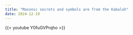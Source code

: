 ```yaml
---
title: "Masonic secrets and symbols are from the Kabalah"
date: 2024-12-19
---
```


{{< youtube Y0fuGVPrqho >}}
